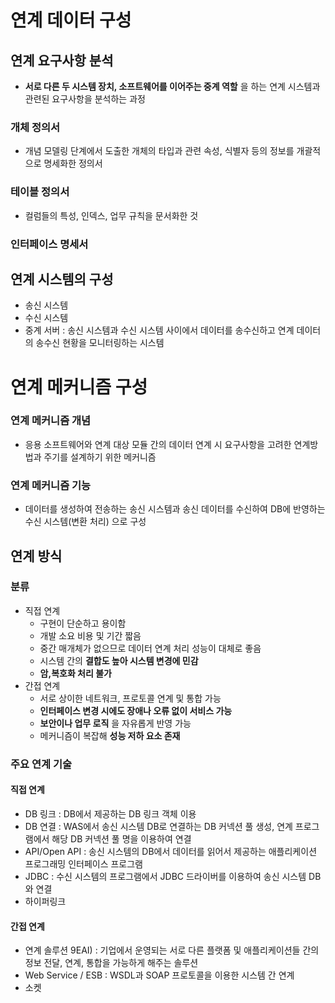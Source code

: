 # 연계 데이터 구성
## 연계 요구사항 분석
- __서로 다른 두 시스템 장치, 소프트웨어를 이어주는 중계 역할__ 을 하는 연계 시스템과 관련된 요구사항을 분석하는 과정

### 개체 정의서
- 개념 모델링 단계에서 도출한 개체의 타입과 관련 속성, 식별자 등의 정보를 개괄적으로 명세화한 정의서
### 테이블 정의서
- 컬럼들의 특성, 인덱스, 업무 규칙을 문서화한 것
### 인터페이스 명세서

## 연계 시스템의 구성
- 송신 시스템
- 수신 시스템
- 중계 서버 : 송신 시스템과 수신 시스템 사이에서 데이터를 송수신하고 연계 데이터의 송수신 현황을 모니터링하는 시스템
 
# 연계 메커니즘 구성
### 연계 메커니즘 개념
- 응용 소프트웨어와 연계 대상 모듈 간의 데이터 연계 시 요구사항을 고려한 연계방법과 주기를 설계하기 위한 메커니즘
### 연계 메커니즘 기능
- 데이터를 생성하여 전송하는 송신 시스템과 송신 데이터를 수신하여 DB에 반영하는 수신 시스템(변환 처리) 으로 구성 

## 연계 방식
### 분류
- 직접 연계
  - 구현이 단순하고 용이함
  - 개발 소요 비용 및 기간 짧음
  - 중간 매개체가 없으므로 데이터 연계 처리 성능이 대체로 좋음
  - 시스템 간의 __결합도 높아 시스템 변경에 민감__ 
  - __암,복호화 처리 불가__
- 간접 연계
  - 서로 상이한 네트워크, 프로토콜 연계 및 통합 가능
  - __인터페이스 변경 시에도 장애나 오류 없이 서비스 가능__
  - __보안이나 업무 로직__ 을 자유롭게 반영 가능
  - 메커니즘이 복잡해 __성능 저하 요소 존재__

### 주요 연계 기술
#### 직접 연계
- DB 링크 : DB에서 제공하는 DB 링크 객체 이용
- DB 연결 : WAS에서 송신 시스템 DB로 연결하는 DB 커넥션 풀 생성, 연계 프로그램에서 해당 DB 커넥션 풀 명을 이용하여 연결
- API/Open API : 송신 시스템의 DB에서 데이터를 읽어서 제공하는 애플리케이션 프로그래밍 인터페이스 프로그램
- JDBC : 수신 시스템의 프로그램에서 JDBC 드라이버를 이용하여 송신 시스템 DB와 연결
- 하이퍼링크

#### 간접 연계
- 연계 솔루션 9EAI) : 기업에서 운영되는 서로 다른 플랫폼 및 애플리케이션들 간의 정보 전달, 연계, 통합을 가능하게 해주는 솔루션
- Web Service / ESB : WSDL과 SOAP 프로토콜을 이용한 시스템 간 연계
- 소켓
















